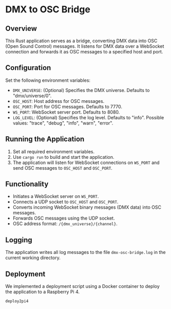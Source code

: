 # DMX to OSC Bridge

## Overview

This Rust application serves as a bridge, converting DMX data into OSC (Open Sound Control) messages. It listens for DMX data over a WebSocket connection and forwards it as OSC messages to a specified host and port.

## Configuration

Set the following environment variables:

- `DMX_UNIVERSE`: (Optional) Specifies the DMX universe. Defaults to "dmx/universe/0".
- `OSC_HOST`: Host address for OSC messages.
- `OSC_PORT`: Port for OSC messages. Defaults to 7770.
- `WS_PORT`: WebSocket server port. Defaults to 8080.
- `LOG_LEVEL`: (Optional) Specifies the log level. Defaults to "info". Possible values: "trace", "debug", "info", "warn", "error".

## Running the Application

1. Set all required environment variables.
2. Use `cargo run` to build and start the application.
3. The application will listen for WebSocket connections on `WS_PORT` and send OSC messages to `OSC_HOST` and `OSC_PORT`.

## Functionality

- Initiates a WebSocket server on `WS_PORT`.
- Connects a UDP socket to `OSC_HOST` and `OSC_PORT`.
- Converts incoming WebSocket binary messages (DMX data) into OSC messages.
- Forwards OSC messages using the UDP socket.
- OSC address format: `/{dmx_universe}/{channel}`.

## Logging

The application writes all log messages to the file `dmx-osc-bridge.log` in the current working directory.

## Deployment

We implemented a deployment script using a Docker container to deploy the application to a Raspberry Pi 4.

```bash 
deploy2pi4
```
